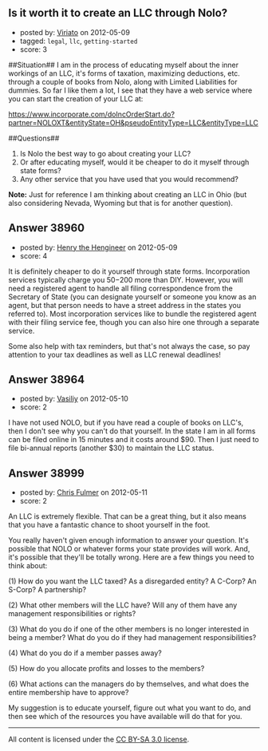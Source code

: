 ## Is it worth it to create an LLC through Nolo?

- posted by: [Viriato](https://stackexchange.com/users/-1/14894-viriato) on 2012-05-09
- tagged: `legal`, `llc`, `getting-started`
- score: 3

##Situation##
I am in the process of educating myself about the inner workings of an LLC, it's forms of taxation, maximizing deductions, etc. through a couple of books from Nolo, along with Limited Liabilities for dummies. So far I like them a lot, I see that they have a web service where you can start the creation of your LLC at:

https://www.incorporate.com/doIncOrderStart.do?partner=NOLOXT&entityState=OH&pseudoEntityType=LLC&entityType=LLC

##Questions##

 1. Is Nolo the best way to go about creating your LLC? 
 2. Or after educating myself, would it be cheaper to do it myself through state forms? 
 3. Any other service that you have used that you would recommend?

**Note:** Just for reference I am thinking about creating an LLC in Ohio (but also considering Nevada, Wyoming but that is for another question).





## Answer 38960

- posted by: [Henry the Hengineer](https://stackexchange.com/users/-1/1692-henry-the-hengineer) on 2012-05-09
- score: 4

It is definitely cheaper to do it yourself through state forms. Incorporation services typically charge you $50-$200 more than DIY. However, you will need a registered agent to handle all filing correspondence from the Secretary of State (you can designate yourself or someone you know as an agent, but that person needs to have a street address in the states you referred to). Most incorporation services like to bundle the registered agent with their filing service fee, though you can also hire one through a separate service. 

Some also help with tax reminders, but that's not always the case, so pay attention to your tax deadlines as well as LLC renewal deadlines! 


## Answer 38964

- posted by: [Vasiliy](https://stackexchange.com/users/-1/14038-vasiliy) on 2012-05-10
- score: 2

I have not used NOLO, but if you have read a couple of books on LLC's, then I don't see why you can't do that yourself. In the state I am in all forms can be filed online in 15 minutes and it costs around $90. Then I just need to file bi-annual reports (another $30) to maintain the LLC status.


## Answer 38999

- posted by: [Chris Fulmer](https://stackexchange.com/users/-1/17026-chris-fulmer) on 2012-05-11
- score: 2

An LLC is extremely flexible.  That can be a great thing, but it also means that you have a fantastic chance to shoot yourself in the foot.

You really haven't given enough information to answer your question.  It's possible that NOLO or whatever forms your state provides will work.  And, it's possible that they'll be totally wrong.  Here are a few things you need to think about:

(1) How do you want the LLC taxed?  As a disregarded entity?  A C-Corp?  An S-Corp?  A partnership?

(2) What other members will the LLC have?  Will any of them have any management responsibilities or rights?

(3) What do you do if one of the other members is no longer interested in being a member?  What do you do if they had management responsibilities?

(4) What do you do if a member passes away?

(5) How do you allocate profits and losses to the members?

(6) What actions can the managers do by themselves, and what does the entire membership have to approve?

My suggestion is to educate yourself, figure out what you want to do, and then see which of the resources you have available will do that for you.  




---

All content is licensed under the [CC BY-SA 3.0 license](https://creativecommons.org/licenses/by-sa/3.0/).
